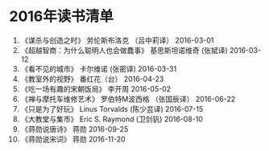 # 2016年读书清单

1. 《谋杀与创造之时》 劳伦斯布洛克 （吕中莉译）   2016-03-01  
2. 《超越智商：为什么聪明人也会做蠢事》 基思斯坦诺维奇 (张斌译) 2016-03-12  
3. 《看不见的城市》 卡尔维诺 (张密译)  2016-03-31  
4. 《教室外的视野》 番红花（台） 2016-04-23  
5. 《吃一场有趣的宋朝饭局》 李开周 2016-05-02  
6. 《禅与摩托车维修艺术》 罗伯特M波西格 （张国辰译） 2016-06-22  
7. 《只是为了好玩》 Linus Torvalds  (陈少芸译) 2016-07-15  
8. 《大教堂与集市》 Eric S. Raymond (卫剑钒) 2016-08-10  
9. 《蒋勋说唐诗》 蒋勋 2016-09-25  
10. 《蒋勋说宋词》 蒋勋 2016-11-20
